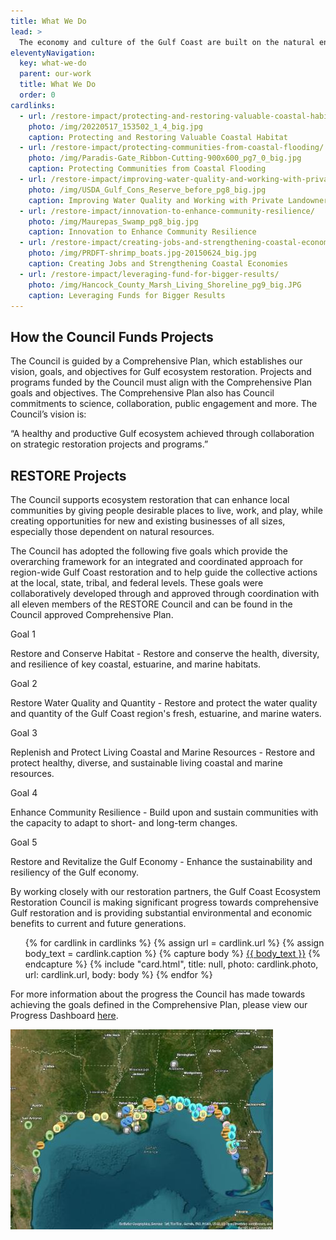 ```yaml
---
title: What We Do
lead: >
  The economy and culture of the Gulf Coast are built on the natural environment. Rivers, marshes, forests, beaches and other ecosystems support tourism, fishing, lifestyles and communities across the Gulf. The Council helps restore and protect these Gulf resources for the benefit of current and future generations.
eleventyNavigation:
  key: what-we-do
  parent: our-work
  title: What We Do
  order: 0
cardlinks:
  - url: /restore-impact/protecting-and-restoring-valuable-coastal-habitat/
    photo: /img/20220517_153502_1_4_big.jpg
    caption: Protecting and Restoring Valuable Coastal Habitat
  - url: /restore-impact/protecting-communities-from-coastal-flooding/
    photo: /img/Paradis-Gate_Ribbon-Cutting-900x600_pg7_0_big.jpg
    caption: Protecting Communities from Coastal Flooding
  - url: /restore-impact/improving-water-quality-and-working-with-private-landowners/
    photo: /img/USDA_Gulf_Cons_Reserve_before_pg8_big.jpg
    caption: Improving Water Quality and Working with Private Landowners
  - url: /restore-impact/innovation-to-enhance-community-resilience/
    photo: /img/Maurepas_Swamp_pg8_big.jpg
    caption: Innovation to Enhance Community Resilience
  - url: /restore-impact/creating-jobs-and-strengthening-coastal-economies/
    photo: /img/PRDFT-shrimp_boats.jpg-20150624_big.jpg
    caption: Creating Jobs and Strengthening Coastal Economies
  - url: /restore-impact/leveraging-fund-for-bigger-results/
    photo: /img/Hancock_County_Marsh_Living_Shoreline_pg9_big.JPG
    caption: Leveraging Funds for Bigger Results
---
```


## How the Council Funds Projects

The Council is guided by a Comprehensive Plan, which establishes our vision, goals, and objectives for Gulf ecosystem restoration. Projects and programs funded by the Council must align with the Comprehensive Plan goals and objectives. The Comprehensive Plan also has Council commitments to science, collaboration, public engagement and more. The Council’s vision is:

“A healthy and productive Gulf ecosystem achieved through collaboration on strategic restoration projects and programs.”

## RESTORE Projects

The Council supports ecosystem restoration that can enhance local communities by giving people desirable places to live, work, and play, while creating opportunities for new and existing businesses of all sizes, especially those dependent on natural resources.

The Council has adopted the following five goals which provide the overarching framework for an integrated and coordinated approach for region-wide Gulf Coast restoration and to help guide the collective actions at the local, state, tribal, and federal levels. These goals were collaboratively developed through and approved through coordination with all eleven members of the RESTORE Council and can be found in the Council approved Comprehensive Plan.

Goal 1

Restore and Conserve Habitat - Restore and conserve the health, diversity, and resilience of key coastal, estuarine, and marine habitats.

Goal 2

Restore Water Quality and Quantity - Restore and protect the water quality and quantity of the Gulf Coast region's fresh, estuarine, and marine waters.

Goal 3

Replenish and Protect Living Coastal and Marine Resources - Restore and protect healthy, diverse, and sustainable living coastal and marine resources.

Goal 4

Enhance Community Resilience - Build upon and sustain communities with the capacity to adapt to short- and long-term changes.

Goal 5

Restore and Revitalize the Gulf Economy - Enhance the sustainability and resiliency of the Gulf economy.

By working closely with our restoration partners, the Gulf Coast Ecosystem Restoration Council is making significant progress towards comprehensive Gulf restoration and is providing substantial environmental and economic benefits to current and future generations.

<ul class="usa-card-group padding-top-4">
{% for cardlink in cardlinks %}
  {% assign url = cardlink.url %}
  {% assign body_text = cardlink.caption %}
  {% capture body %}
    <a href="{{ url }}" class="text-primary">{{ body_text }}</a>
  {% endcapture %}
  {% include "card.html", title: null, photo: cardlink.photo, url: cardlink.url, body: body %}
{% endfor %}
</ul>

For more information about the progress the Council has made towards achieving the goals defined in the Comprehensive Plan, please view our Progress Dashboard [here](https://experience.arcgis.com/experience/5552d321b5ad4f67b7fe8d23cbc24676).

<div class="display-flex flex-justify-center padding-top-3">
  <a href="https://experience.arcgis.com/experience/5552d321b5ad4f67b7fe8d23cbc24676">
    <img src="/img/StoryMap%20Image%20high%20res.jpg" alt="Project Story Map">
  </a>
</div>
